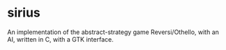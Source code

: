 # sirius
An implementation of the abstract-strategy game Reversi/Othello, with an AI, written in C, with a GTK interface.

